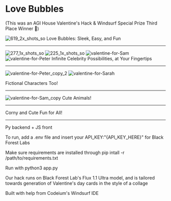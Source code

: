 # Love Bubbles

(This was an AGI House Valentine's Hack & Windsurf Special Prize Third Place Winner 🥉)

![619_2x_shots_so](https://github.com/user-attachments/assets/79214ae7-935b-4698-8546-2dd89ef20425)
Love Bubbles: Sleek, Easy, and Fun


---
![277_1x_shots_so](https://github.com/user-attachments/assets/91a3cb08-2307-4029-b6cf-e591fe488eee)
![225_1x_shots_so](https://github.com/user-attachments/assets/dc03b49e-d8bd-40d0-b06d-d7b12dd189db)
![valentine-for-Sam](https://github.com/user-attachments/assets/067fc2bf-70b2-44c7-bdc1-29b0edb7f4b8)
![valentine-for-Peter](https://github.com/user-attachments/assets/29f07daf-ad5a-4206-9797-2dbc62c88f0b)
Infinite Celebrity Possibilities, at Your Fingertips




---
![valentine-for-Peter_copy_2](https://github.com/user-attachments/assets/15cd8cd9-40f6-4d31-8647-bfe38a38e0d7)
![valentine-for-Sarah](https://github.com/user-attachments/assets/2b01c0cf-10cb-4ebf-b37a-f0a985f89e2e)

Fictional Characters Too!

---
![valentine-for-Sam_copy](https://github.com/user-attachments/assets/01230110-c317-4e43-b057-aa53c76887bd)
Cute Animals!


---
Corny and Cute Fun for All!




---
Py backend + JS front

To run, add a .env file and insert your API_KEY:"{API_KEY_HERE}" for Black Forest Labs

Make sure requirements are installed through pip intall -r /path/to/requirements.txt

Run with python3 app.py

Our hack runs on Black Forest Lab's Flux 1.1 Ultra model, and is tailored towards generation of Valentine's day cards in the style of a collage

Built with help from Codeium's Windsurf IDE

